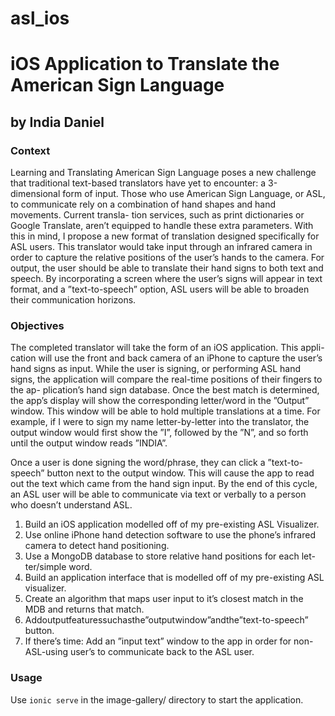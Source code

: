 # asl_ios
# iOS Application to Translate the American Sign Language
## by India Daniel

### Context
Learning and Translating American Sign Language poses a new challenge that traditional text-based translators have yet to encounter: a 3-dimensional form of input. Those who use American Sign Language, or ASL, to communicate rely on a combination of hand shapes and hand movements. Current transla- tion services, such as print dictionaries or Google Translate, aren’t equipped to handle these extra parameters.
With this in mind, I propose a new format of translation designed specifically for ASL users. This translator would take input through an infrared camera in order to capture the relative positions of the user’s hands to the camera. For output, the user should be able to translate their hand signs to both text and speech. By incorporating a screen where the user’s signs will appear in text format, and a ”text-to-speech” option, ASL users will be able to broaden their communication horizons.


### Objectives
The completed translator will take the form of an iOS application. This appli- cation will use the front and back camera of an iPhone to capture the user’s hand signs as input. While the user is signing, or performing ASL hand signs, the application will compare the real-time positions of their fingers to the ap- plication’s hand sign database. Once the best match is determined, the app’s display will show the corresponding letter/word in the ”Output” window. This window will be able to hold multiple translations at a time. For example, if I were to sign my name letter-by-letter into the translator, the output window would first show the ”I”, followed by the ”N”, and so forth until the output window reads ”INDIA”.

Once a user is done signing the word/phrase, they can click a ”text-to- speech” button next to the output window. This will cause the app to read out the text which came from the hand sign input. By the end of this cycle, an ASL user will be able to communicate via text or verbally to a person who doesn’t understand ASL.

1. Build an iOS application modelled off of my pre-existing ASL Visualizer.
2. Use online iPhone hand detection software to use the phone’s infrared camera to detect hand positioning.
3. Use a MongoDB database to store relative hand positions for each let- ter/simple word.
4. Build an application interface that is modelled off of my pre-existing ASL visualizer.
5. Create an algorithm that maps user input to it’s closest match in the MDB and returns that match.
6. Addoutputfeaturessuchasthe”outputwindow”andthe”text-to-speech” button.
7. If there’s time: Add an ”input text” window to the app in order for non- ASL-using user’s to communicate back to the ASL user.


### Usage
Use `ionic serve` in the image-gallery/ directory to start the application.
